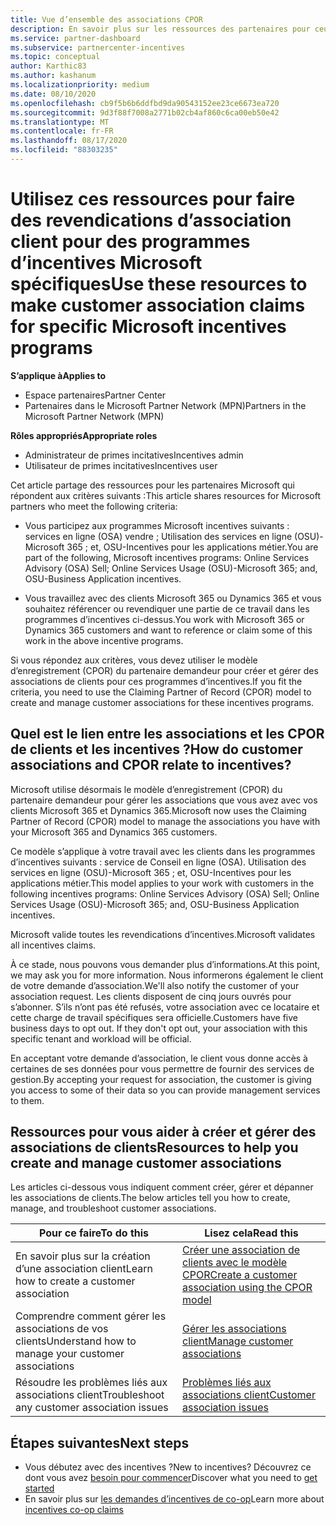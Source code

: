 ```yaml
---
title: Vue d’ensemble des associations CPOR
description: En savoir plus sur les ressources des partenaires pour ceux qui ont besoin d’associer les clients à des programmes d’incentives spécifiques via le modèle CPOR (Resource Partner of record).
ms.service: partner-dashboard
ms.subservice: partnercenter-incentives
ms.topic: conceptual
author: Karthic83
ms.author: kashanum
ms.localizationpriority: medium
ms.date: 08/10/2020
ms.openlocfilehash: cb9f5b6b6ddfbd9da90543152ee23ce6673ea720
ms.sourcegitcommit: 9d3f88f7008a2771b02cb4af860c6ca00eb50e42
ms.translationtype: MT
ms.contentlocale: fr-FR
ms.lasthandoff: 08/17/2020
ms.locfileid: "88303235"
---
```

# <a name="use-these-resources-to-make-customer-association-claims-for-specific-microsoft-incentives-programs"></a><span data-ttu-id="29aed-103">Utilisez ces ressources pour faire des revendications d’association client pour des programmes d’incentives Microsoft spécifiques</span><span class="sxs-lookup"><span data-stu-id="29aed-103">Use these resources to make customer association claims for specific Microsoft incentives programs</span></span>

<span data-ttu-id="29aed-104">**S’applique à**</span><span class="sxs-lookup"><span data-stu-id="29aed-104">**Applies to**</span></span>

- <span data-ttu-id="29aed-105">Espace partenaires</span><span class="sxs-lookup"><span data-stu-id="29aed-105">Partner Center</span></span>
- <span data-ttu-id="29aed-106">Partenaires dans le Microsoft Partner Network (MPN)</span><span class="sxs-lookup"><span data-stu-id="29aed-106">Partners in the Microsoft Partner Network (MPN)</span></span>

<span data-ttu-id="29aed-107">**Rôles appropriés**</span><span class="sxs-lookup"><span data-stu-id="29aed-107">**Appropriate roles**</span></span>

- <span data-ttu-id="29aed-108">Administrateur de primes incitatives</span><span class="sxs-lookup"><span data-stu-id="29aed-108">Incentives admin</span></span>
- <span data-ttu-id="29aed-109">Utilisateur de primes incitatives</span><span class="sxs-lookup"><span data-stu-id="29aed-109">Incentives user</span></span>

<span data-ttu-id="29aed-110">Cet article partage des ressources pour les partenaires Microsoft qui répondent aux critères suivants :</span><span class="sxs-lookup"><span data-stu-id="29aed-110">This article shares resources for Microsoft partners who meet the following criteria:</span></span>

- <span data-ttu-id="29aed-111">Vous participez aux programmes Microsoft incentives suivants : services en ligne (OSA) vendre ; Utilisation des services en ligne (OSU)-Microsoft 365 ; et, OSU-Incentives pour les applications métier.</span><span class="sxs-lookup"><span data-stu-id="29aed-111">You are part of the following, Microsoft incentives programs: Online Services Advisory (OSA) Sell; Online Services Usage (OSU)-Microsoft 365; and, OSU-Business Application incentives.</span></span>

- <span data-ttu-id="29aed-112">Vous travaillez avec des clients Microsoft 365 ou Dynamics 365 et vous souhaitez référencer ou revendiquer une partie de ce travail dans les programmes d’incentives ci-dessus.</span><span class="sxs-lookup"><span data-stu-id="29aed-112">You work with Microsoft 365 or Dynamics 365 customers and want to reference or claim some of this work in the above incentive programs.</span></span>

<span data-ttu-id="29aed-113">Si vous répondez aux critères, vous devez utiliser le modèle d’enregistrement (CPOR) du partenaire demandeur pour créer et gérer des associations de clients pour ces programmes d’incentives.</span><span class="sxs-lookup"><span data-stu-id="29aed-113">If you fit the criteria, you need to use the Claiming Partner of Record (CPOR) model to create and manage customer associations for these incentives programs.</span></span>
 
## <a name="how-do-customer-associations-and-cpor-relate-to-incentives"></a><span data-ttu-id="29aed-114">Quel est le lien entre les associations et les CPOR de clients et les incentives ?</span><span class="sxs-lookup"><span data-stu-id="29aed-114">How do customer associations and CPOR relate to incentives?</span></span>

<span data-ttu-id="29aed-115">Microsoft utilise désormais le modèle d’enregistrement (CPOR) du partenaire demandeur pour gérer les associations que vous avez avec vos clients Microsoft 365 et Dynamics 365.</span><span class="sxs-lookup"><span data-stu-id="29aed-115">Microsoft now uses the Claiming Partner of Record (CPOR) model to manage the associations you have with your Microsoft 365 and Dynamics 365 customers.</span></span>

<span data-ttu-id="29aed-116">Ce modèle s’applique à votre travail avec les clients dans les programmes d’incentives suivants : service de Conseil en ligne (OSA). Utilisation des services en ligne (OSU)-Microsoft 365 ; et, OSU-Incentives pour les applications métier.</span><span class="sxs-lookup"><span data-stu-id="29aed-116">This model applies to your work with customers in the following incentives programs: Online Services Advisory (OSA) Sell; Online Services Usage (OSU)-Microsoft 365; and, OSU-Business Application incentives.</span></span>

<span data-ttu-id="29aed-117">Microsoft valide toutes les revendications d’incentives.</span><span class="sxs-lookup"><span data-stu-id="29aed-117">Microsoft validates all incentives claims.</span></span>

<span data-ttu-id="29aed-118">À ce stade, nous pouvons vous demander plus d’informations.</span><span class="sxs-lookup"><span data-stu-id="29aed-118">At this point, we may ask you for more information.</span></span> <span data-ttu-id="29aed-119">Nous informerons également le client de votre demande d’association.</span><span class="sxs-lookup"><span data-stu-id="29aed-119">We'll also notify the customer of your association request.</span></span> <span data-ttu-id="29aed-120">Les clients disposent de cinq jours ouvrés pour s’abonner. S’ils n’ont pas été refusés, votre association avec ce locataire et cette charge de travail spécifiques sera officielle.</span><span class="sxs-lookup"><span data-stu-id="29aed-120">Customers have five business days to opt out. If they don't opt out, your association with this specific tenant and workload will be official.</span></span>

<span data-ttu-id="29aed-121">En acceptant votre demande d’association, le client vous donne accès à certaines de ses données pour vous permettre de fournir des services de gestion.</span><span class="sxs-lookup"><span data-stu-id="29aed-121">By accepting your request for association, the customer is giving you access to some of their data so you can provide management services to them.</span></span> 

## <a name="resources-to-help-you-create-and-manage-customer-associations"></a><span data-ttu-id="29aed-122">Ressources pour vous aider à créer et gérer des associations de clients</span><span class="sxs-lookup"><span data-stu-id="29aed-122">Resources to help you create and manage customer associations</span></span>

<span data-ttu-id="29aed-123">Les articles ci-dessous vous indiquent comment créer, gérer et dépanner les associations de clients.</span><span class="sxs-lookup"><span data-stu-id="29aed-123">The below articles tell you how to create, manage, and troubleshoot customer associations.</span></span>

|  <span data-ttu-id="29aed-124">**Pour ce faire**</span><span class="sxs-lookup"><span data-stu-id="29aed-124">**To do this**</span></span>  |  <span data-ttu-id="29aed-125">**Lisez cela**</span><span class="sxs-lookup"><span data-stu-id="29aed-125">**Read this**</span></span>  |
|--------------|-----------|
| <span data-ttu-id="29aed-126">En savoir plus sur la création d’une association client</span><span class="sxs-lookup"><span data-stu-id="29aed-126">Learn how to create a customer association</span></span>  | [<span data-ttu-id="29aed-127">Créer une association de clients avec le modèle CPOR</span><span class="sxs-lookup"><span data-stu-id="29aed-127">Create a customer association using the CPOR model</span></span>](submit-osa-claim.md)  |
|<span data-ttu-id="29aed-128">Comprendre comment gérer les associations de vos clients</span><span class="sxs-lookup"><span data-stu-id="29aed-128">Understand how to manage your customer associations</span></span>  | [<span data-ttu-id="29aed-129">Gérer les associations client</span><span class="sxs-lookup"><span data-stu-id="29aed-129">Manage customer associations</span></span>](incentives-manage-customer-associations.md)  |
|<span data-ttu-id="29aed-130">Résoudre les problèmes liés aux associations client</span><span class="sxs-lookup"><span data-stu-id="29aed-130">Troubleshoot any customer association issues</span></span>  | [<span data-ttu-id="29aed-131">Problèmes liés aux associations client</span><span class="sxs-lookup"><span data-stu-id="29aed-131">Customer association issues</span></span>](incentives-customer-association-issues.md)  |

## <a name="next-steps"></a><span data-ttu-id="29aed-132">Étapes suivantes</span><span class="sxs-lookup"><span data-stu-id="29aed-132">Next steps</span></span>

- <span data-ttu-id="29aed-133">Vous débutez avec des incentives ?</span><span class="sxs-lookup"><span data-stu-id="29aed-133">New to incentives?</span></span> <span data-ttu-id="29aed-134">Découvrez ce dont vous avez [besoin pour commencer](incentives-get-started-intro.md)</span><span class="sxs-lookup"><span data-stu-id="29aed-134">Discover what you need to [get started](incentives-get-started-intro.md)</span></span>
- <span data-ttu-id="29aed-135">En savoir plus sur [les demandes d’incentives de co-op](claims-overview.md)</span><span class="sxs-lookup"><span data-stu-id="29aed-135">Learn more about [incentives co-op claims](claims-overview.md)</span></span>
